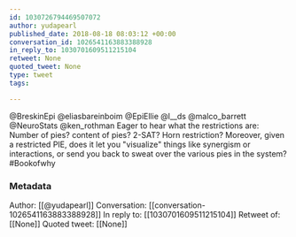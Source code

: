 ```yaml
---
id: 1030726794469507072
author: yudapearl
published_date: 2018-08-18 08:03:12 +00:00
conversation_id: 1026541163883388928
in_reply_to: 1030701609511215104
retweet: None
quoted_tweet: None
type: tweet
tags:

---
```


@BreskinEpi @eliasbareinboim @EpiEllie @l__ds @malco_barrett @NeuroStats @ken_rothman Eager to hear what the restrictions are: Number of pies? content of pies?
2-SAT? Horn restriction? Moreover, given a restricted PIE, does it let you "visualize" things like synergism or interactions, or send you back to sweat over the various pies in the system? #Bookofwhy

### Metadata

Author: [[@yudapearl]]
Conversation: [[conversation-1026541163883388928]]
In reply to: [[1030701609511215104]]
Retweet of: [[None]]
Quoted tweet: [[None]]
